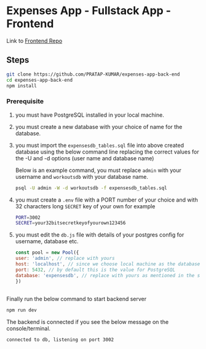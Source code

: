 # Expenses App - Fullstack App - Frontend

Link to [Frontend Repo](https://github.com/PRATAP-KUMAR/expenses-app-front-end)

## Steps

```bash
git clone https://github.com/PRATAP-KUMAR/expenses-app-back-end
cd expenses-app-back-end
npm install
```

### Prerequisite
1. you must have PostgreSQL installed in your local machine.
2. you must create a new database with your choice of name for the database.
3. you must import the `expensesdb_tables.sql` file into above created database using the below command line replacing the correct values for the -U and -d options (user name and database name)

    Below is an example command, you must replace `admin` with your username and `workoutsdb` with your database name.

    ```bash
    psql -U admin -W -d workoutsdb -f expensesdb_tables.sql
    ```
4. you must create a `.env` file with a PORT number of your choice and with 32 characters long `SECRET` key of your own for example

    ```bash
    PORT=3002
    SECRET=your32bitsecretkeyofyourown123456
    ```

5. you must edit the `db.js` file with details of your postgres config for username, database etc.

    ```js
    const pool = new Pool({
    user: 'admin', // replace with yours
    host: 'localhost', // since we choose local machine as the database, its always localhost.
    port: 5432, // by default this is the value for PostgreSQL
    database: 'expensesdb', // replace with yours as mentioned in the step 2 above.
    })
    ```

##
Finally run the below command to start backend server
```bash
npm run dev
```

The backend is connected if you see the below message on the console/terminal.
```bash
connected to db, listening on port 3002
```
